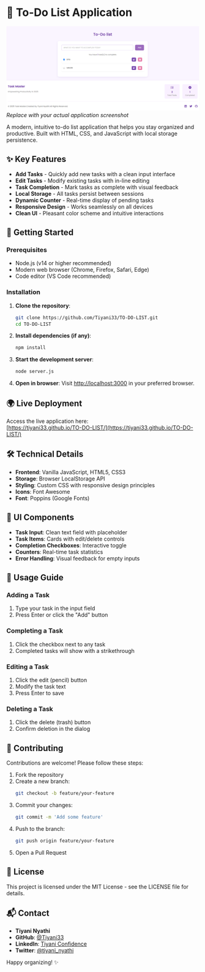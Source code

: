 # 📝 To-Do List Application

![App Screenshot](./Capture%202.PNG)  
*Replace with your actual application screenshot*

A modern, intuitive to-do list application that helps you stay organized and productive. Built with HTML, CSS, and JavaScript with local storage persistence.

## ✨ Key Features

- **Add Tasks** - Quickly add new tasks with a clean input interface
- **Edit Tasks** - Modify existing tasks with in-line editing
- **Task Completion** - Mark tasks as complete with visual feedback
- **Local Storage** - All tasks persist between sessions
- **Dynamic Counter** - Real-time display of pending tasks
- **Responsive Design** - Works seamlessly on all devices
- **Clean UI** - Pleasant color scheme and intuitive interactions

## 🚀 Getting Started

### Prerequisites

- Node.js (v14 or higher recommended)
- Modern web browser (Chrome, Firefox, Safari, Edge)
- Code editor (VS Code recommended)

### Installation

1. **Clone the repository**:
   ```bash
   git clone https://github.com/Tiyani33/TO-DO-LIST.git
   cd TO-DO-LIST
   ```

2. **Install dependencies (if any)**:
   ```bash
   npm install
   ```

3. **Start the development server**:
   ```bash
   node server.js
   ```

4. **Open in browser**:
   Visit [http://localhost:3000](http://localhost:3000) in your preferred browser.

## 🌍 Live Deployment

Access the live application here:  
[https://tiyani33.github.io/TO-DO-LIST/](https://tiyani33.github.io/TO-DO-LIST/)

## 🛠️ Technical Details

- **Frontend**: Vanilla JavaScript, HTML5, CSS3  
- **Storage**: Browser LocalStorage API  
- **Styling**: Custom CSS with responsive design principles  
- **Icons**: Font Awesome  
- **Font**: Poppins (Google Fonts)  

## 🎨 UI Components

- **Task Input**: Clean text field with placeholder
- **Task Items**: Cards with edit/delete controls
- **Completion Checkboxes**: Interactive toggle
- **Counters**: Real-time task statistics
- **Error Handling**: Visual feedback for empty inputs

## 📖 Usage Guide

### Adding a Task
1. Type your task in the input field
2. Press Enter or click the "Add" button

### Completing a Task
1. Click the checkbox next to any task
2. Completed tasks will show with a strikethrough

### Editing a Task
1. Click the edit (pencil) button
2. Modify the task text
3. Press Enter to save

### Deleting a Task
1. Click the delete (trash) button
2. Confirm deletion in the dialog

## 🤝 Contributing

Contributions are welcome! Please follow these steps:

1. Fork the repository
2. Create a new branch:
   ```bash
   git checkout -b feature/your-feature
   ```
3. Commit your changes:
   ```bash
   git commit -m 'Add some feature'
   ```
4. Push to the branch:
   ```bash
   git push origin feature/your-feature
   ```
5. Open a Pull Request

## 📜 License

This project is licensed under the MIT License - see the LICENSE file for details.

## 📬 Contact

- **Tiyani Nyathi**  
- **GitHub**: [@Tiyani33](https://github.com/Tiyani33)  
- **LinkedIn**: [Tiyani Confidence](https://www.linkedin.com/in/tiyani-confidence)  
- **Twitter**: [@tiyani_nyathi](https://twitter.com/tiyani_nyathi)  

Happy organizing! ✨

